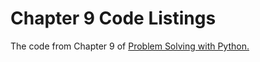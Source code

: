 # Chapter 9 Code Listings
The code from Chapter 9 of <a href="https://www.barnesandnoble.com/w/problem-solving-with-python-margaret-stone-burke/1129539414?ean=9798986151311">Problem Solving with Python.</a>

